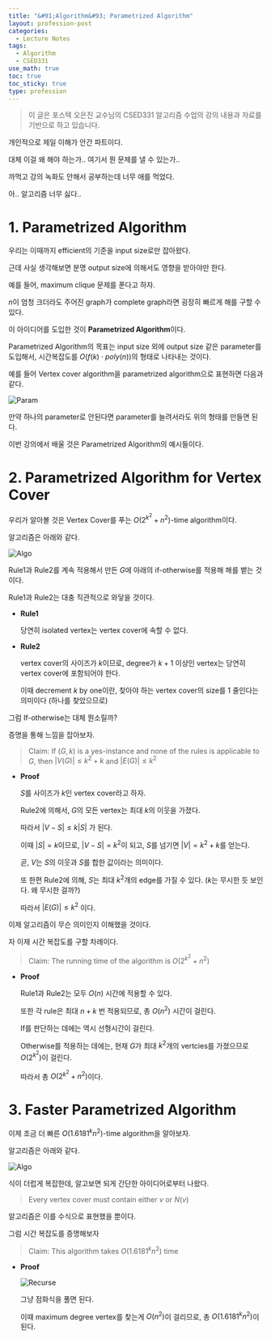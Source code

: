 ```yaml
---
title: "&#91;Algorithm&#93; Parametrized Algorithm"
layout: profession-post
categories:
  - Lecture Notes
tags:
  - Algorithm
  - CSED331
use_math: true
toc: true
toc_sticky: true
type: profession
---
```


> 이 글은 포스텍 오은진 교수님의 CSED331 알고리즘 수업의 강의 내용과 자료를 기반으로 하고 있습니다.

개인적으로 제일 이해가 안간 파트이다.

대체 이걸 왜 해야 하는가.. 여기서 뭔 문제를 낼 수 있는가..

까먹고 강의 녹화도 안해서 공부하는데 너무 애를 먹었다.

아.. 알고리즘 너무 싫다..

# 1. Parametrized Algorithm

우리는 이때까지 efficient의 기준을 input size로만 잡아왔다.

근데 사실 생각해보면 분명 output size에 의해서도 영향을 받아야만 한다.

예를 들어, maximum clique 문제를 푼다고 하자.

$n$이 엄청 크더라도 주어진 graph가 complete graph라면 굉장히 빠르게 해를 구할 수 있다.

이 아이디어를 도입한 것이 **Parametrized Algorithm**이다.

Parametrized Algorithm의 목표는 input size 외에 output size 같은 parameter를 도입해서, 시간복잡도를 $O(f(k)\cdot poly(n))$의 형태로 나타내는 것이다.

예를 들어 Vertex cover algorithm을 parametrized algorithm으로 표현하면 다음과 같다.

![Param][I_1]

만약 하나의 parameter로 안된다면 parameter를 늘려서라도 위의 형태를 만들면 된다.

이번 강의에서 배울 것은 Parametrized Algorithm의 예시들이다.

# 2. Parametrized Algorithm for Vertex Cover

우리가 알아볼 것은 Vertex Cover를 푸는 $O(2^{k^2} + n^2)$-time algorithm이다.

알고리즘은 아래와 같다.

![Algo][I_2]

Rule1과 Rule2를 계속 적용해서 만든 $G$에 아래의 if-otherwise를 적용해 해를 뱉는 것이다. 

Rule1과 Rule2는 대충 직관적으로 와닿을 것이다.

- **Rule1**
   
  당연히 isolated vertex는 vertex cover에 속할 수 없다.

- **Rule2**

  vertex cover의 사이즈가 $k$이므로, degree가 $k+1$ 이상인 vertex는 당연히 vertex cover에 포함되어야 한다.

  이때 decrement $k$ by one이란, 찾아야 하는 vertex cover의 size를 1 줄인다는 의미이다 (하나를 찾았으므로)

그럼 If-otherwise는 대체 뭔소릴까?

증명을 통해 느낌을 잡아보자.

> Claim: If $(G,k)$ is a yes-instance and none of the rules is applicable to $G$, then $\lvert V(G) \rvert \leq k^2+k$ and $\lvert E(G) \rvert \leq k^2$

- **Proof**
  
  $S$를 사이즈가 $k$인 vertex cover라고 하자.

  Rule2에 의해서, $G$의 모든 vertex는 최대 $k$의 이웃을 가졌다.

  따라서 $\lvert V - S \rvert \leq k \lvert S \rvert$ 가 된다.

  이때 $\lvert S \rvert = k$이므로, $\lvert V - S \rvert = k^2$이 되고, $S$를 넘기면  $\lvert V \rvert = k^2 + k$를 얻는다.

  곧, $V$는 $S$의 이웃과 $S$를 합한 값이라는 의미이다.

  또 한편 Rule2에 의해, $S$는 최대 $k^2$개의 edge를 가질 수 있다. ($k$는 무시한 듯 보인다. 왜 무시한 걸까?)
  
  따라서 $\lvert E(G) \rvert \leq k^2$ 이다.

이제 알고리즘이 무슨 의미인지 이해했을 것이다.

자 이제 시간 복잡도를 구할 차례이다.

> Claim: The running time of the algorithm is $O(2^{k^2} + n^2)$

- **Proof**
  
  Rule1과 Rule2는 모두 $O(n)$ 시간에 적용할 수 있다.

  또한 각 rule은 최대 $n+k$ 번 적용되므로, 총 $O(n^2)$ 시간이 걸린다.

  If를 판단하는 데에는 역시 선형시간이 걸린다.

  Otherwise를 적용하는 데에는, 현재 $G$가 최대 $k^2$개의 vertcies를 가졌으므로 $O(2^{k^2})$이 걸린다.

  따라서 총 $O(2^{k^2} + n^2)$이다.

# 3. Faster Parametrized Algorithm

이제 조금 더 빠른 $O(1.6181^k n^2)$-time algorithm을 알아보자.

알고리즘은 아래와 같다.

![Algo][I_3]

식이 더럽게 복잡한데, 알고보면 되게 간단한 아이디어로부터 나왔다.

> Every vertex cover must contain either $v$ or $N(v)$

알고리즘은 이를 수식으로 표현했을 뿐이다.

그럼 시간 복잡도를 증명해보자

> Claim: This algorithm takes $O(1.6181^k n^2)$ time

- **Proof**
  
  ![Recurse][I_4]

  그냥 점화식을 풀면 된다.

  이때 maximum degree vertex를 찾는게 $O(n^2)$이 걸리므로, 총 $O(1.6181^k n^2)$이 된다.

[I_1]: /assets/lecture/algo/par/ex.PNG
[I_2]: /assets/lecture/algo/par/algo.PNG
[I_3]: /assets/lecture/algo/par/algo_2.PNG
[I_4]: /assets/lecture/algo/par/recurse.PNG
